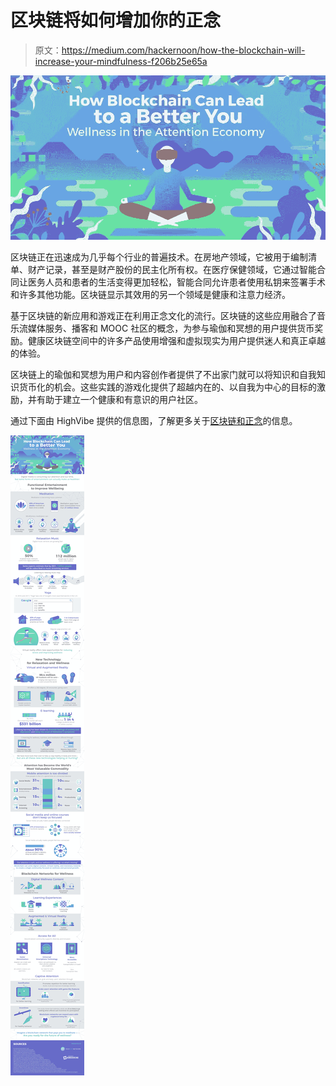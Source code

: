 # 区块链将如何增加你的正念

> 原文：<https://medium.com/hackernoon/how-the-blockchain-will-increase-your-mindfulness-f206b25e65a>

![](img/1af0cde0e3ae54e9cf94b9606b33baf7.png)

区块链正在迅速成为几乎每个行业的普遍技术。在房地产领域，它被用于编制清单、财产记录，甚至是财产股份的民主化所有权。在医疗保健领域，它通过智能合同让医务人员和患者的生活变得更加轻松，智能合同允许患者使用私钥来签署手术和许多其他功能。区块链显示其效用的另一个领域是健康和注意力经济。

基于区块链的新应用和游戏正在利用正念文化的流行。区块链的这些应用融合了音乐流媒体服务、播客和 MOOC 社区的概念，为参与瑜伽和冥想的用户提供货币奖励。健康区块链空间中的许多产品使用增强和虚拟现实为用户提供迷人和真正卓越的体验。

区块链上的瑜伽和冥想为用户和内容创作者提供了不出家门就可以将知识和自我知识货币化的机会。这些实践的游戏化提供了超越内在的、以自我为中心的目标的激励，并有助于建立一个健康和有意识的用户社区。

通过下面由 HighVibe 提供的信息图，了解更多关于[区块链和正念](https://www.highvibe.network/how-blockchain-can-lead-to-a-better-you/)的信息。

![](img/c88ff78a6525bd5934a27c6d37b7e957.png)
